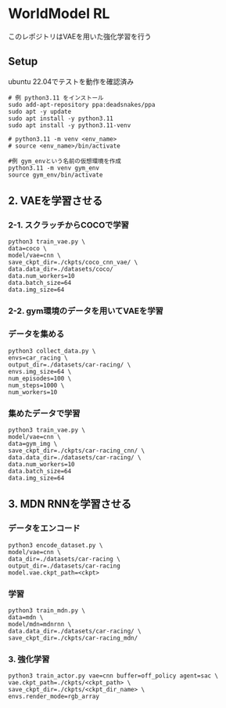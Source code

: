 # WorldModel RL
このレポジトリはVAEを用いた強化学習を行う

## Setup
ubuntu 22.04でテストを動作を確認済み

``` shell
# 例 python3.11 をインストール
sudo add-apt-repository ppa:deadsnakes/ppa
sudo apt -y update
sudo apt install -y python3.11
sudo apt install -y python3.11-venv
```

```shell
# python3.11 -m venv <env_name>
# source <env_name>/bin/activate

#例 gym_envという名前の仮想環境を作成
python3.11 -m venv gym_env
source gym_env/bin/activate
```

## 2. VAEを学習させる

### 2-1. スクラッチからCOCOで学習
```shell
python3 train_vae.py \
data=coco \
model/vae=cnn \
save_ckpt_dir=./ckpts/coco_cnn_vae/ \
data.data_dir=./datasets/coco/ 
data.num_workers=10 
data.batch_size=64
data.img_size=64
```

### 2-2. gym環境のデータを用いてVAEを学習

### データを集める
```shell
python3 collect_data.py \
envs=car_racing \
output_dir=./datasets/car-racing/ \
envs.img_size=64 \
num_episodes=100 \
num_steps=1000 \
num_workers=10 
```

### 集めたデータで学習
```shell
python3 train_vae.py \
model/vae=cnn \
data=gym_img \
save_ckpt_dir=./ckpts/car-racing_cnn/ \
data.data_dir=./datasets/car-racing/ \
data.num_workers=10 
data.batch_size=64
data.img_size=64
```

## 3. MDN RNNを学習させる

### データをエンコード
```shell
python3 encode_dataset.py \
model/vae=cnn \
data_dir=./datasets/car-racing \
output_dir=./datasets/car-racing 
model.vae.ckpt_path=<ckpt>
```

### 学習
```shell
python3 train_mdn.py \
data=mdn \
model/mdn=mdnrnn \
data.data_dir=./datasets/car-racing/ \
save_ckpt_dir=./ckpts/car-racing_mdn/
```



### 3. 強化学習
```shell
python3 train_actor.py vae=cnn buffer=off_policy agent=sac \
vae.ckpt_path=./ckpts/<ckpt_path> \
save_ckpt_dir=./ckpts/<ckpt_dir_name> \
envs.render_mode=rgb_array
```